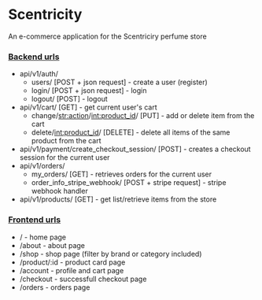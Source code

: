 # Scentricity

An e-commerce application for the Scentriciry perfume store

### [Backend urls](https://github.com/cyansnbrst/Scentricity-Ecommerce/tree/master/scentricity_backend)
- api/v1/auth/
  - users/ [POST + json request] - create a user (register)
  - login/ [POST + json request] - login
  - logout/ [POST] - logout
- api/v1/cart/ [GET] - get current user's cart
  - change/<str:action>/<int:product_id>/ [PUT] - add or delete item from the cart
  - delete/<int:product_id>/ [DELETE] - delete all items of the same product from the cart
- api/v1/payment/create_checkout_session/ [POST] - creates a checkout session for the current user
- api/v1/orders/
  - my_orders/ [GET] - retrieves orders for the current user
  - order_info_stripe_webhook/ [POST + stripe request] - stripe webhook handler
- api/v1/products/ [GET] - get list/retrieve items from the store

### [Frontend urls](https://github.com/cyansnbrst/Scentricity-Ecommerce/tree/master/scentricity_frontend)
- / - home page
- /about - about page
- /shop - shop page (filter by brand or category included)
- /product/:id - product card page
- /account - profile and cart page
- /checkout - successfull checkout page
- /orders - orders page
